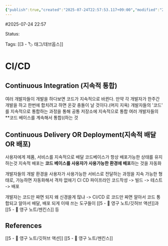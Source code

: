```yaml
---
{"publish":true,"created":"2025-07-24T22:57:53.117+09:00","modified":"2025-08-01T00:19:45.532+09:00","cssclasses":""}
---
```


#2025-07-24 22:57

Status: 

Tags: [[3 - 🏷️ 태그/데브옵스]] 

# CI/CD

## Continuous Integration (지속적 통합)
여러 개발자들이 개발을 하다보면 코드가 지속적으로 바뀐다.
만약 각 개발자가 한주간 개발을 하고 한번에 합치려고 하면 온갖 충돌이 날 것이다.(머지 지옥)
개발자들의 '코드' 를 지속적으로 통합하는 과정을 통해 공통 저장소에 지속적으로 통합
여러 개발자들의 **코드 베이스를 계속해서 통합((하는 것

## Continuous Delivery OR Deployment(지속적 배달 OR 배포)
사용자에게 제품, 서비스를 지속적으로 배달
코드베이스가 항상 배포가능한 상태를 유지하는것
지속적 배포는  **코드 베이스를 사용쟈가 사용가능한 환경에 배포**하는 것을 자동화

개발자들의 개발 환경을 사용자가 사용가능한 서비스로 전달하는 과정을 지속 가능한 형태로, 가능하면 자동화해서 격차 없애기
CI CD 파이프라인
코드작성 -> 빌드 -> 테스트 -> 배포

개발자는 코드만 짜면 되지 왜 신경쓸게 많냐 
-> CI/CD 로 코드만 짜면 알아서 코드 통합되고 알아서 배달, 배포 되게
이때 쓰는 도구들이 [[5 - 💎 영구 노트/깃허브 액션]]과 [[5 - 💎 영구 노트/젠킨스]] 등

## References
[[5 - 💎 영구 노트/깃허브 액션]]
[[5 - 💎 영구 노트/젠킨스]]